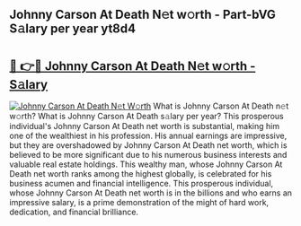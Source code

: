 ## Johnny Carson At Death N𝚎t w𝚘rth - Part-bVG S𝚊lary per year yt8d4

# <h2><a href="http://gc1bi7.nevu.top/?p=Johnny+Carson+At+Death">🔗 👉🔴 Johnny Carson At Death N𝚎t w𝚘rth - S𝚊lary</a></h2>

[![Johnny Carson At Death N𝚎t W𝚘rth](https://i.imgur.com/Oavwk0R.jpeg)](http://gc1bi7.nevu.top/?p=Johnny+Carson+At+Death)
What is Johnny Carson At Death n𝚎t w𝚘rth? What is Johnny Carson At Death s𝚊lary per year?
This prosperous individual's Johnny Carson At Death net worth is substantial, making him one of the wealthiest in his profession. His annual earnings are impressive, but they are overshadowed by Johnny Carson At Death net worth, which is believed to be more significant due to his numerous business interests and valuable real estate holdings. This wealthy man, whose Johnny Carson At Death net worth ranks among the highest globally, is celebrated for his business acumen and financial intelligence. This prosperous individual, whose Johnny Carson At Death net worth is in the billions and who earns an impressive salary, is a prime demonstration of the might of hard work, dedication, and financial brilliance.
